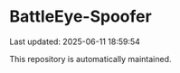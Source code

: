 # BattleEye-Spoofer

Last updated: 2025-06-11 18:59:54

This repository is automatically maintained.
